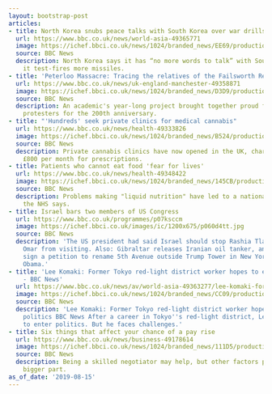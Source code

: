 ```yaml
---
layout: bootstrap-post
articles:
- title: North Korea snubs peace talks with South Korea over war drills
  url: https://www.bbc.co.uk/news/world-asia-49365771
  image: https://ichef.bbci.co.uk/news/1024/branded_news/EE69/production/_108333016_055516228-1.jpg
  source: BBC News
  description: North Korea says it has “no more words to talk” with South Korea, as
    it test-fires more missiles.
- title: 'Peterloo Massacre: Tracing the relatives of the Failsworth Reformers'
  url: https://www.bbc.co.uk/news/uk-england-manchester-49358871
  image: https://ichef.bbci.co.uk/news/1024/branded_news/D3D9/production/_108333245_ca63fb3e-3cfd-41cb-97c9-6370a9a71536.jpg
  source: BBC News
  description: An academic's year-long project brought together proud families of
    protesters for the 200th anniversary.
- title: "'Hundreds' seek private clinics for medical cannabis"
  url: https://www.bbc.co.uk/news/health-49333826
  image: https://ichef.bbci.co.uk/news/1024/branded_news/B524/production/_108327364_medical-cannabis-1.jpg
  source: BBC News
  description: Private cannabis clinics have now opened in the UK, charging up to
    £800 per month for prescriptions.
- title: Patients who cannot eat food 'fear for lives'
  url: https://www.bbc.co.uk/news/health-49348422
  image: https://ichef.bbci.co.uk/news/1024/branded_news/145CB/production/_108330438_tpnme2.jpg
  source: BBC News
  description: Problems making "liquid nutrition" have led to a national emergency,
    the NHS says.
- title: Israel bars two members of US Congress
  url: https://www.bbc.co.uk/programmes/p07ksccm
  image: https://ichef.bbci.co.uk/images/ic/1200x675/p060d4tt.jpg
  source: BBC News
  description: 'The US president had said Israel should stop Rashia Tlaib and Ilhan
    Omar from visiting. Also: Gibraltar releases Iranian oil tanker, and thousands
    sign a petition to rename 5th Avenue outside Trump Tower in New York after Barack
    Obama.'
- title: 'Lee Komaki: Former Tokyo red-light district worker hopes to enter politics
    - BBC News'
  url: https://www.bbc.co.uk/news/av/world-asia-49363277/lee-komaki-former-tokyo-red-light-district-worker-hopes-to-enter-politics
  image: https://ichef.bbci.co.uk/news/1024/branded_news/CC09/production/_108333225_de27.jpg
  source: BBC News
  description: 'Lee Komaki: Former Tokyo red-light district worker hopes to enter
    politics BBC News After a career in Tokyo''s red-light district, Lee Komaki wants
    to enter politics. But he faces challenges.'
- title: Six things that affect your chance of a pay rise
  url: https://www.bbc.co.uk/news/business-49178614
  image: https://ichef.bbci.co.uk/news/1024/branded_news/111D5/production/_108210107_waitresspayment.jpg
  source: BBC News
  description: Being a skilled negotiator may help, but other factors play a much
    bigger part.
as_of_date: '2019-08-15'
---
```


